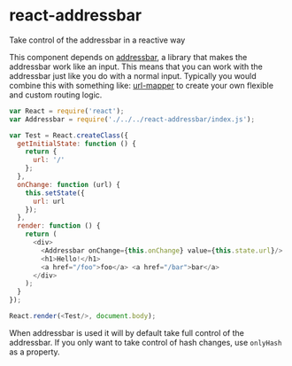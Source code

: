 # react-addressbar
Take control of the addressbar in a reactive way

This component depends on [addressbar](https://github.com/christianalfoni/addressbar), a library that makes the addressbar work like an input. This means that you can work with the addressbar just like you do with a normal input. Typically you would combine this with something like: [url-mapper](https://github.com/christianalfoni/url-mapper) to create your own flexible and custom routing logic.

```js
var React = require('react');
var Addressbar = require('./../../react-addressbar/index.js');

var Test = React.createClass({
  getInitialState: function () {
    return {
      url: '/'
    };
  },
  onChange: function (url) {
    this.setState({
      url: url
    });
  },
  render: function () {
    return (
      <div>
        <Addressbar onChange={this.onChange} value={this.state.url}/>
        <h1>Hello!</h1>
        <a href="/foo">foo</a> <a href="/bar">bar</a>
      </div>
    );
  }
});

React.render(<Test/>, document.body);
```

When addressbar is used it will by default take full control of the addressbar. If you only want to take control of hash changes, use `onlyHash` as a property.
